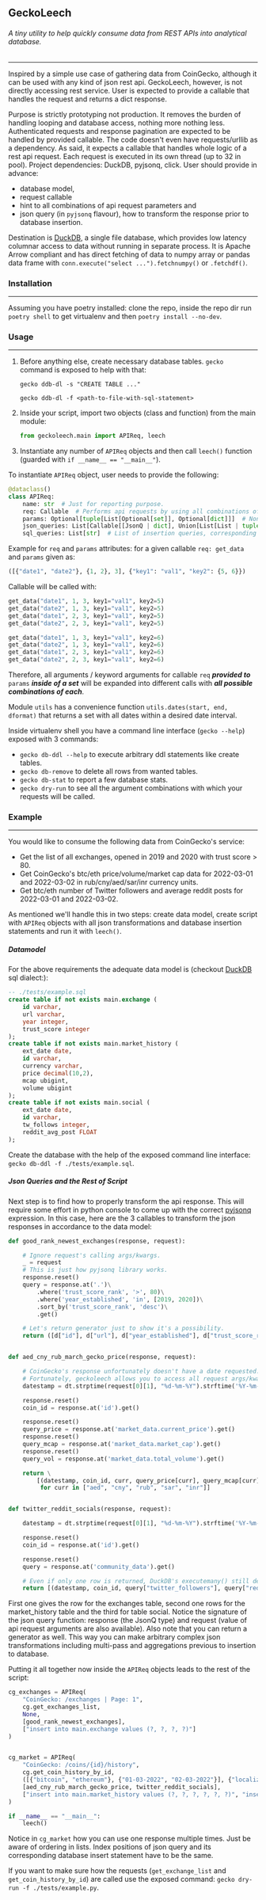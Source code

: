 
## GeckoLeech
###### A tiny utility to help quickly consume data from REST APIs into analytical database.

---

Inspired by a simple use case of gathering data from CoinGecko, although it can be used with any kind of json rest api. GeckoLeech, however, is not directly accessing rest service. User is expected to provide a callable that handles the request and returns a dict response. 

Purpose is strictly prototyping not production. It removes the burden of handling looping and database access, nothing more nothing less. Authenticated requests and response pagination are expected to be handled by provided callable. The code doesn't even have requests/urllib as a dependency. As said, it expects a callable that handles whole logic of a rest api request. Each request is executed in its own thread (up to 32 in pool). Project dependencies: DuckDB, pyjsonq, click. User should provide in advance: 

- database model, 
- request callable
- hint to all combinations of api request parameters and 
- json query (in `pyjsonq` flavour), how to transform the response prior to database insertion.

Destination is [DuckDB](https://duckdb.org/docs/api/python), a single file database, which provides low latency columnar access to data without running in separate process. It is Apache Arrow compliant and has direct fetching of data to numpy array or pandas data frame with `conn.execute("select ...").fetchnumpy()` or `.fetchdf()`.

### Installation

---

Assuming you have poetry installed: clone the repo, inside the repo dir run `poetry shell` to get virtualenv and then `poetry install --no-dev`.

### Usage

---

1. Before anything else, create necessary database tables. `gecko` command is exposed to help with that:
    ```commandline
    gecko ddb-dl -s "CREATE TABLE ..."
    ```
    ```commandline
    gecko ddb-dl -f <path-to-file-with-sql-statement>
    ```
2. Inside your script, import two objects (class and function) from the main module:
    ```python
    from geckoleech.main import APIReq, leech
   ```
3. Instantiate any number of `APIReq` objects and then call `leech()` function (guarded with `if __name__ == "__main__"`). 
 
To instantiate `APIReq` object, user needs to provide the following:

```python
@dataclass()
class APIReq:
    name: str  # Just for reporting purpose.
    req: Callable  # Performs api requests by using all combinations of params as args/kwargs
    params: Optional[tuple[List[Optional[set]], Optional[dict]]]  # None or tuple(list, dict)
    json_queries: List[Callable[[JsonQ | dict], Union[List[List | tuple], Iterator[List]]]]  # list of pyjsonq flavour queries.
    sql_queries: List[str]  # List of insertion queries, corresponding to json queries.

```

Example for `req` and `params` attributes: for a given callable `req: get_data` and `params` given as:

```python
([{"date1", "date2"}, {1, 2}, 3], {"key1": "val1", "key2": {5, 6}})
```

Callable will be called with:

```python
get_data("date1", 1, 3, key1="val1", key2=5)
get_data("date2", 1, 3, key1="val1", key2=5)
get_data("date1", 2, 3, key1="val1", key2=5)
get_data("date2", 2, 3, key1="val1", key2=5)

get_data("date1", 1, 3, key1="val1", key2=6)
get_data("date2", 1, 3, key1="val1", key2=6)
get_data("date1", 2, 3, key1="val1", key2=6)
get_data("date2", 2, 3, key1="val1", key2=6)
```

Therefore, all arguments / keyword arguments for callable `req` _**provided to**_ `params` _**inside of a set**_ will be expanded into different calls with **_all possible combinations of each_**. 

Module `utils` has a convenience function `utils.dates(start, end, dformat)` that returns a set with all dates within a desired date interval.

Inside virtualenv shell you have a command line interface (`gecko --help`) exposed with 3 commands:

* `gecko db-ddl --help` to execute arbitrary ddl statements like create tables.
* `gecko db-remove` to delete all rows from wanted tables.
* `gecko db-stat` to report a few database stats.
* `gecko dry-run` to see all the argument combinations with which your requests will be called.

### Example

---

You would like to consume the following data from CoinGecko's service: 
* Get the list of all exchanges, opened in 2019 and 2020 with trust score > 80. 
* Get CoinGecko's btc/eth price/volume/market cap data for 2022-03-01 and 2022-03-02 in rub/cny/aed/sar/inr currency units.
* Get btc/eth number of Twitter followers and average reddit posts for 2022-03-01 and 2022-03-02.

As mentioned we'll handle this in two steps: create data model, create script with `APIReq` objects with all json transformations and database insertion statements and run it with `leech()`.

##### Datamodel

For the above requirements the adequate data model is (checkout [DuckDB](https://duckdb.org/docs/) sql dialect:): 

```sql
-- ./tests/example.sql
create table if not exists main.exchange (
    id varchar,
    url varchar,
    year integer,
    trust_score integer
);
create table if not exists main.market_history (
    ext_date date,
    id varchar,
    currency varchar,
    price decimal(10,2),
    mcap ubigint,
    volume ubigint
);
create table if not exists main.social (
    ext_date date,
    id varchar,
    tw_follows integer,
    reddit_avg_post FLOAT
);
```

Create the database with the help of the exposed command line interface: `gecko db-ddl -f ./tests/example.sql`. 

##### Json Queries and the Rest of Script

Next step is to find how to properly transform the api response. This will require some effort in python console to come up with the correct [pyjsonq](https://github.com/s1s1ty/py-jsonq) expression. In this case, here are the 3 callables to transform the json responses in accordance to the data model:

```python
def good_rank_newest_exchanges(response, request):

    # Ignore request's calling args/kwargs.
    _ = request
    # This is just how pyjsonq library works.
    response.reset()
    query = response.at('.')\
        .where('trust_score_rank', '>', 80)\
        .where('year_established', 'in', [2019, 2020])\
        .sort_by('trust_score_rank', 'desc')\
        .get()

    # Let's return generator just to show it's a possibility.
    return ([d["id"], d["url"], d["year_established"], d["trust_score_rank"]] for d in query)


def aed_cny_rub_march_gecko_price(response, request):

    # CoinGecko's response unfortunately doesn't have a date requested.
    # Fortunately, geckoleech allows you to access all request args/kwargs as well.
    datestamp = dt.strptime(request[0][1], "%d-%m-%Y").strftime('%Y-%m-%d')

    response.reset()
    coin_id = response.at('id').get()

    response.reset()
    query_price = response.at('market_data.current_price').get()
    response.reset()
    query_mcap = response.at('market_data.market_cap').get()
    response.reset()
    query_vol = response.at('market_data.total_volume').get()

    return \
        [(datestamp, coin_id, curr, query_price[curr], query_mcap[curr], query_vol[curr])
         for curr in ["aed", "cny", "rub", "sar", "inr"]]


def twitter_reddit_socials(response, request):

    datestamp = dt.strptime(request[0][1], "%d-%m-%Y").strftime('%Y-%m-%d')

    response.reset()
    coin_id = response.at('id').get()

    response.reset()
    query = response.at('community_data').get()

    # Even if only one row is returned, DuckDB's executemany() still demands a list not tuple
    return [(datestamp, coin_id, query["twitter_followers"], query["reddit_average_posts_48h"])]
```

First one gives the row for the exchanges table, second one rows for the market_history table and the third for table social. Notice the signature of the json query function: response (the JsonQ type) and request (value of api request arguments are also available). Also note that you can return a generator as well. This way you can make arbitrary complex json transformations including multi-pass and aggregations previous to insertion to database.

Putting it all together now inside the `APIReq` objects leads to the rest of the script:

```python
cg_exchanges = APIReq(
    "CoinGecko: /exchanges | Page: 1",
    cg.get_exchanges_list,
    None,
    [good_rank_newest_exchanges],
    ["insert into main.exchange values (?, ?, ?, ?)"]
)


cg_market = APIReq(
    "CoinGecko: /coins/{id}/history",
    cg.get_coin_history_by_id,
    ([{"bitcoin", "ethereum"}, {"01-03-2022", "02-03-2022"}], {"localization": False}),
    [aed_cny_rub_march_gecko_price, twitter_reddit_socials],
    ["insert into main.market_history values (?, ?, ?, ?, ?, ?)", "insert into main.social values (?, ?, ?, ?)"]
)

if __name__ == "__main__":
    leech()
```
Notice in `cg_market` how you can use one response multiple times. Just be aware of ordering in lists. Index positions of json query and its corresponding database insert statement have to be the same.

If you want to make sure how the requests (`get_exchange_list` and `get_coin_history_by_id`) are called use the exposed command: `gecko dry-run -f ./tests/example.py`.


